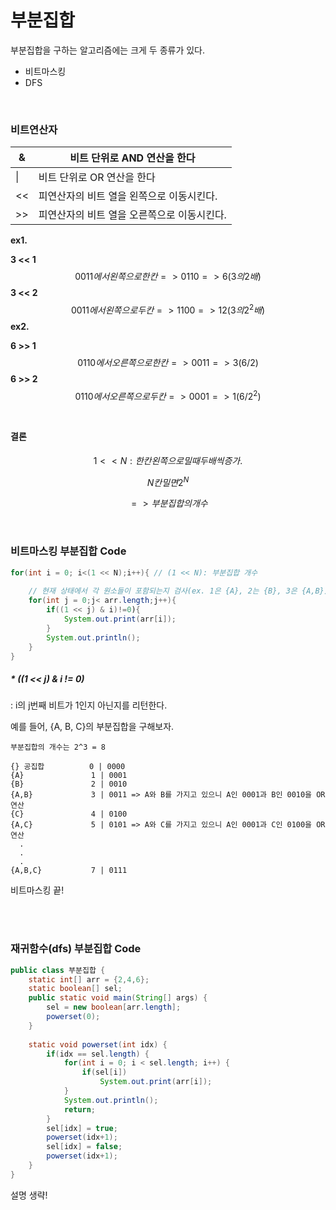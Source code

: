 # 부분집합

부분집합을 구하는 알고리즘에는 크게 두 종류가 있다.

* 비트마스킹
* DFS 

<br>

### 비트연산자

| &    | 비트 단위로 AND 연산을 한다                 |
| ---- | ------------------------------------------- |
| \|   | 비트 단위로 OR 연산을 한다                  |
| <<   | 피연산자의 비트 열을 왼쪽으로 이동시킨다.   |
| >>   | 피연산자의 비트 열을 오른쪽으로 이동시킨다. |

**ex1.** 

**3 << 1**
$$
0011 에서 왼쪽으로 한 칸 => 0110 => 6(3의 2배)
$$
**3 << 2**
$$
0011 에서 왼쪽으로 두 칸 => 1100 => 12(3의 2^2배)
$$
**ex2.** 

**6 >> 1**
$$
0110 에서 오른쪽으로 한 칸 => 0011 => 3(6 / 2)
$$
**6 >> 2**
$$
0110 에서 오른쪽으로 두 칸 => 0001 => 1(6 / 2^2)
$$
<br>

#### 결론

$$
1 << N: 한 칸 왼쪽으로 밀 때 두 배씩 증가.
$$

$$
N칸 밀면 2^N
$$

$$
=> 부분 집합의 개수
$$

<br>

### 비트마스킹 부분집합 Code

```java
for(int i = 0; i<(1 << N);i++){ // (1 << N): 부분집합 개수
    
    // 현재 상태에서 각 원소들이 포함되는지 검사(ex. 1은 {A}, 2는 {B}, 3은 {A,B})
    for(int j = 0;j< arr.length;j++){
        if((1 << j) & i)!=0){
            System.out.print(arr[i]);
        }
        System.out.println();
    }
}
```

##### * ((1 << j) & i  != 0)

: i의 j번째 비트가 1인지 아닌지를 리턴한다.

예를 들어, {A, B, C}의 부분집합을 구해보자.

``` 
부분집합의 개수는 2^3 = 8

{} 공집합			0 | 0000
{A}				  1 | 0001
{B}				  2 | 0010
{A,B}			  3 | 0011 => A와 B를 가지고 있으니 A인 0001과 B인 0010을 OR연산
{C}				  4 | 0100
{A,C}			  5 | 0101 => A와 C를 가지고 있으니 A인 0001과 C인 0100을 OR연산
  .
  .
  .
{A,B,C}			  7 | 0111 
```

비트마스킹 끝!

<br>

<br>

### 재귀함수(dfs) 부분집합 Code

```java
public class 부분집합 {
    static int[] arr = {2,4,6};
    static boolean[] sel;
    public static void main(String[] args) {
        sel = new boolean[arr.length];
        powerset(0);
    }
    
    static void powerset(int idx) {
        if(idx == sel.length) {
            for(int i = 0; i < sel.length; i++) {
                if(sel[i])
                    System.out.print(arr[i]);
            }
            System.out.println();
            return;
        }
        sel[idx] = true;
        powerset(idx+1);
        sel[idx] = false;
        powerset(idx+1);
    }
}
```

설명 생략!
